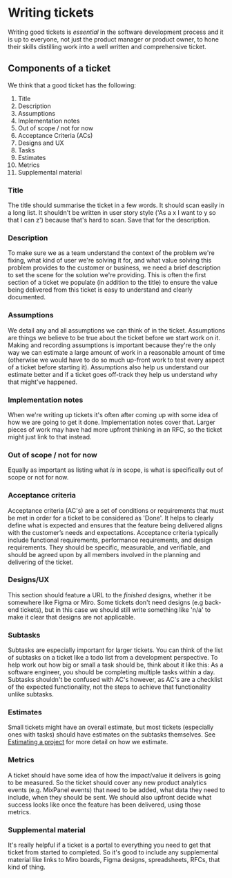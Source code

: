# Writing tickets

Writing good tickets is _essential_ in the software development process and it
is up to everyone, not just the product manager or product owner, to hone their
skills distilling work into a well written and comprehensive ticket.

## Components of a ticket

We think that a good ticket has the following:

1. Title
2. Description
3. Assumptions
4. Implementation notes
5. Out of scope / not for now
6. Acceptance Criteria (ACs)
7. Designs and UX
8. Tasks
9. Estimates
10. Metrics
11. Supplemental material

### Title

The title should summarise the ticket in a few words. It should scan easily in
a long list. It shouldn't be written in user story style ('As a x I want
to y so that I can z') because that's hard to scan. Save that for the
description.

### Description

To make sure we as a team understand the context of the problem we're fixing, what 
kind of user we're solving it for, and what value solving this problem provides to the customer or business, 
we need a brief description to set the scene for the solution we're providing. This is often 
the first section of a ticket we populate (in addition to the title) to ensure the value being 
delivered from this ticket is easy to understand and clearly documented.

### Assumptions

We detail any and all assumptions we can think of in the ticket. Assumptions
are things we believe to be true about the ticket before we start work on it.
Making and recording assumptions is important because they're the only way we 
can estimate a large amount of work in a reasonable amount of time (otherwise
we would have to do so much up-front work to test every aspect of a ticket
before starting it). Assumptions also help us understand our estimate better and 
if a ticket goes off-track they help us understand why that might've happened.

### Implementation notes

When we're writing up tickets it's often after coming up with some idea of how
we are going to get it done. Implementation notes cover that. Larger pieces of
work may have had more upfront thinking in an RFC, so the ticket might just
link to that instead.

### Out of scope / not for now

Equally as important as listing what _is_ in scope, is what is specifically
out of scope or not for now.

### Acceptance criteria

Acceptance criteria (AC's) are a set of conditions or requirements that must be 
met in order for a ticket to be considered as 'Done'. It helps to clearly define 
what is expected and ensures that the feature being delivered aligns with the 
customer’s needs and expectations. Acceptance criteria typically include functional
requirements, performance requirements, and design requirements. They should be specific,
measurable, and verifiable, and should be agreed upon by all members involved in the 
planning and delivering of the ticket.

### Designs/UX

This section should feature a URL to the _finished_ designs, whether it be somewhere like 
Figma or Miro. Some tickets don't need designs (e.g back-end tickets), but in this case we 
should still write something like 'n/a' to make it clear that designs are not applicable.


### Subtasks

Subtasks are especially important for larger tickets. You can think of the list of
subtasks on a ticket like a todo list from a development perspective. To help work 
out how big or small a task should be, think about it like this: As a software engineer, 
you should be completing multiple tasks within a day. Subtasks shouldn't be confused with
AC's however, as AC's are a checklist of the expected functionality, not the steps to 
achieve that functionality unlike subtasks.

### Estimates

Small tickets might have an overall estimate, but most tickets (especially ones
with tasks) should have estimates on the subtasks themselves. See [Estimating a
project](/02-project-management/01-estimating.md) for more detail on how we
estimate.

### Metrics

A ticket should have some idea of how the impact/value it delivers is going to
be measured. So the ticket should cover any new product analytics events
(e.g. MixPanel events) that need to be added, what data they need to include,
when they should be sent. We should also upfront decide what success looks like
once the feature has been delivered, using those metrics.

### Supplemental material

It's really helpful if a ticket is a portal to everything you need to get that
ticket from started to completed. So it's good to include any supplemental
material like links to Miro boards, Figma designs, spreadsheets, RFCs, that
kind of thing.
